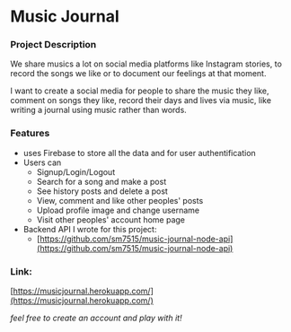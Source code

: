 # Music Journal

### Project Description

We share musics a lot on social media platforms like Instagram stories, to record the songs we like or to document our feelings at that moment.

I want to create a social media for people to share the music they like, comment on songs they like, record their days and lives via music, like writing a journal using music rather than words.

### Features

* uses Firebase to store all the data and for user authentification
* Users can
	* Signup/Login/Logout
	* Search for a song and make a post
	* See history posts and delete a post
	* View, comment and like other peoples' posts
	* Upload profile image and change username
	* Visit other peoples' account home page
* Backend API I wrote for this project:
	* [https://github.com/sm7515/music-journal-node-api](https://github.com/sm7515/music-journal-node-api)

### Link:

[https://musicjournal.herokuapp.com/](https://musicjournal.herokuapp.com/)

_feel free to create an account and play with it!_
